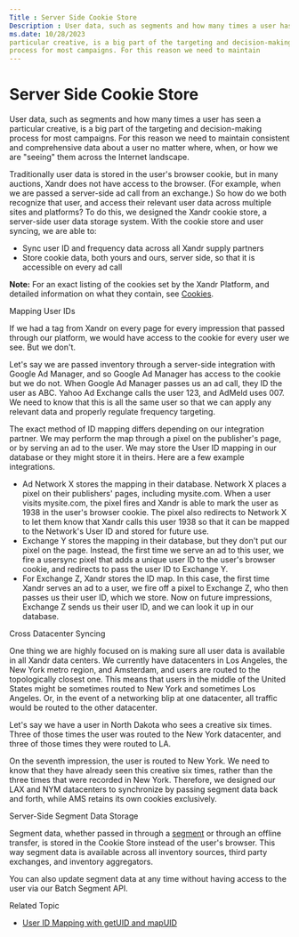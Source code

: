 ```yaml
---
Title : Server Side Cookie Store
Description : User data, such as segments and how many times a user has seen a
ms.date: 10/28/2023
particular creative, is a big part of the targeting and decision-making
process for most campaigns. For this reason we need to maintain
---
```



# Server Side Cookie Store



User data, such as segments and how many times a user has seen a
particular creative, is a big part of the targeting and decision-making
process for most campaigns. For this reason we need to maintain
consistent and comprehensive data about a user no matter where, when, or
how we are "seeing" them across the Internet landscape.

Traditionally user data is stored in the user's browser cookie, but in
many auctions, Xandr does not have access to the
browser. (For example, when we are passed a server-side ad call from an
exchange.) So how do we both recognize that user, and access their
relevant user data across multiple sites and platforms? To do this, we
designed the Xandr cookie store, a server-side
user data storage system. With the cookie store and user syncing, we are
able to:

- Sync user ID and frequency data across all
  Xandr supply partners
- Store cookie data, both yours and ours, server side, so that it is
  accessible on every ad call



<b>Note:</b> For an exact listing of the
cookies set by the Xandr Platform, and detailed
information on what they contain, see
<a href="http://appnexus.com/cookies" class="xref"
target="_blank">Cookies</a>.



Mapping User IDs

If we had a tag from Xandr on every page for
every impression that passed through our platform, we would have access
to the cookie for every user we see. But we don't.

Let's say we are passed inventory through a server-side integration with
Google Ad Manager, and so Google Ad Manager has access to the cookie but
we do not. When Google Ad Manager passes us an ad call, they ID the user
as ABC. Yahoo Ad Exchange calls the user 123, and AdMeld uses 007. We
need to know that this is all the same user so that we can apply any
relevant data and properly regulate frequency targeting.

The exact method of ID mapping differs depending on our integration
partner. We may perform the map through a pixel on the publisher's page,
or by serving an ad to the user. We may store the User ID mapping in our
database or they might store it in theirs. Here are a few example
integrations.

- Ad Network X stores the mapping in their database. Network X places a
  pixel on their publishers' pages, including mysite.com. When a user
  visits mysite.com, the pixel fires and Xandr
  is able to mark the user as 1938 in the user's browser cookie. The
  pixel also redirects to Network X to let them know that
  Xandr calls this user 1938 so that it can be
  mapped to the Network's User ID and stored for future use.
- Exchange Y stores the mapping in their database, but they don't put
  our pixel on the page. Instead, the first time we serve an ad to this
  user, we fire a usersync pixel that adds a unique user ID to the
  user's browser cookie, and redirects to pass the user ID to Exchange
  Y.
- For Exchange Z, Xandr stores the ID map. In
  this case, the first time Xandr serves an ad
  to a user, we fire off a pixel to Exchange Z, who then passes us their
  user ID, which we store. Now on future impressions, Exchange Z sends
  us their user ID, and we can look it up in our database.

Cross Datacenter Syncing

One thing we are highly focused on is making sure all user data is
available in all Xandr data centers. We
currently have datacenters in Los Angeles, the New York metro region,
and Amsterdam, and users are routed to the topologically closest one.
This means that users in the middle of the United States might be
sometimes routed to New York and sometimes Los Angeles. Or, in the event
of a networking blip at one datacenter, all traffic would be routed to
the other datacenter.

Let's say we have a user in North Dakota who sees a creative six times.
Three of those times the user was routed to the New York datacenter, and
three of those times they were routed to LA.

On the seventh impression, the user is routed to New York. We need to
know that they have already seen this creative six times, rather than
the three times that were recorded in New York. Therefore, we designed
our LAX and NYM datacenters to synchronize by passing segment data back
and forth, while AMS retains its own cookies exclusively.

Server-Side Segment Data Storage

Segment data, whether passed in through a
<a href="working-with-segments.md" class="xref">segment</a> or through
an offline transfer, is stored in the Cookie Store instead of the user's
browser. This way segment data is available across all inventory
sources, third party exchanges, and inventory aggregators.

You can also update segment data at any time without having access to
the user via our Batch Segment API.

Related Topic

- <a href="user-id-mapping-with-getuid-and-mapuid.md" class="xref">User
  ID Mapping with getUID and mapUID</a>




